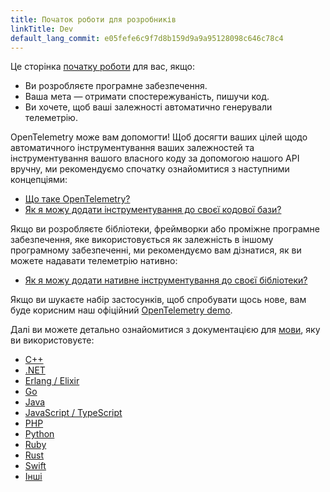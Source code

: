 ```yaml
---
title: Початок роботи для розробників
linkTitle: Dev
default_lang_commit: e05fefe6c9f7d8b159d9a9a95128098c646c78c4
---
```


Це сторінка [початку роботи](..) для вас, якщо:

- Ви розробляєте програмне забезпечення.
- Ваша мета — отримати спостережуваність, пишучи код.
- Ви хочете, щоб ваші залежності автоматично генерували телеметрію.

OpenTelemetry може вам допомогти! Щоб досягти ваших цілей щодо автоматичного інструментування ваших залежностей та інструментування вашого власного коду за допомогою нашого API вручну, ми рекомендуємо спочатку ознайомитися з наступними концепціями:

- [Що таке OpenTelemetry?](../../what-is-opentelemetry/)
- [Як я можу додати інструментування до своєї кодової бази?](../../concepts/instrumentation/code-based/)

Якщо ви розробляєте бібліотеки, фреймворки або проміжне програмне забезпечення, яке використовується як залежність в іншому програмному забезпеченні, ми рекомендуємо вам дізнатися, як ви можете надавати телеметрію нативно:

- [Як я можу додати нативне інструментування до своєї бібліотеки?](../../concepts/instrumentation/libraries/)

Якщо ви шукаєте набір застосунків, щоб спробувати щось нове, вам буде корисним наш офіційний [OpenTelemetry demo](/ecosystem/demo/).

Далі ви можете детально ознайомитися з документацією для [мови](../../languages/), яку ви використовуєте:

- [C++](../../languages/cpp/)
- [.NET](../../languages/dotnet/)
- [Erlang / Elixir](../../languages/erlang/)
- [Go](../../languages/go/)
- [Java](../../languages/java/)
- [JavaScript / TypeScript](../../languages/js/)
- [PHP](../../languages/php/)
- [Python](../../languages/python/)
- [Ruby](../../languages/ruby/)
- [Rust](../../languages/rust/)
- [Swift](../../languages/swift/)
- [Інші](../../languages/other/)
